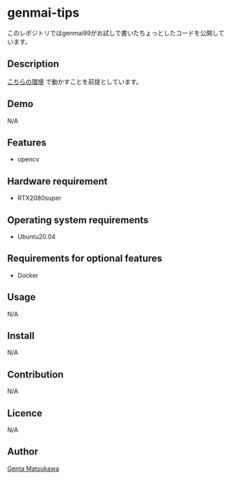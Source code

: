 # genmai-tips

このレポジトリではgenmai99がお試しで書いたちょっとしたコードを公開しています。

## Description

[こちらの環境](https://github.com/MatsukawaGenta/dockerfiles/tree/master/pytorch)
で動かすことを前提としています。

## Demo

N/A

## Features

* opencv

## Hardware requirement

* RTX2080super

## Operating system requirements

* Ubuntu20.04
  
## Requirements for optional features

* Docker

## Usage

N/A

## Install

N/A

## Contribution

N/A

## Licence

N/A

## Author

[Genta Matsukawa](https://github.com/MatsukawaGenta)